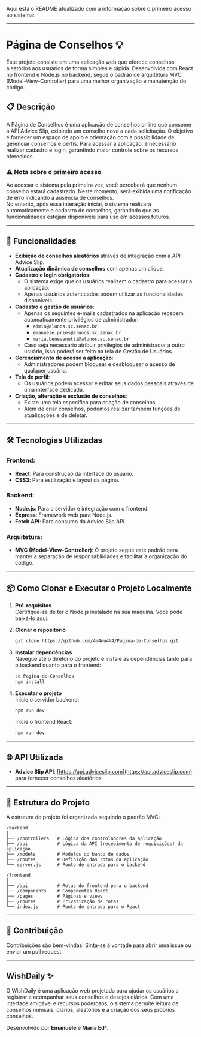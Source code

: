 Aqui está o README atualizado com a informação sobre o primeiro acesso ao sistema:

---

# Página de Conselhos 💡

Este projeto consiste em uma aplicação web que oferece conselhos aleatórios aos usuários de forma simples e rápida. Desenvolvida com React no frontend e Node.js no backend, segue o padrão de arquitetura MVC (Model-View-Controller) para uma melhor organização e manutenção do código.

## 📋 Descrição

A Página de Conselhos é uma aplicação de conselhos online que consome a API Advice Slip, exibindo um conselho novo a cada solicitação. O objetivo é fornecer um espaço de apoio e orientação com a possibilidade de gerenciar conselhos e perfis. Para acessar a aplicação, é necessário realizar cadastro e login, garantindo maior controle sobre os recursos oferecidos.

### ⚠️ Nota sobre o primeiro acesso

Ao acessar o sistema pela primeira vez, você perceberá que nenhum conselho estará cadastrado. Neste momento, será exibida uma notificação de erro indicando a ausência de conselhos.  
No entanto, após essa interação inicial, o sistema realizará automaticamente o cadastro de conselhos, garantindo que as funcionalidades estejam disponíveis para uso em acessos futuros.  

---

## 🚀 Funcionalidades

- **Exibição de conselhos aleatórios** através de integração com a API Advice Slip.
- **Atualização dinâmica de conselhos** com apenas um clique.
- **Cadastro e login obrigatórios**:
  - O sistema exige que os usuários realizem o cadastro para acessar a aplicação.
  - Apenas usuários autenticados podem utilizar as funcionalidades disponíveis.
- **Cadastro e gestão de usuários**:
  - Apenas os seguintes e-mails cadastrados na aplicação recebem automaticamente privilégios de administrador:
    - `admin@alunos.sc.senac.br`
    - `emanuele.pries@alunos.sc.senac.br`
    - `maria.benevenutti@alunos.sc.senac.br`
  - Caso seja necessário atribuir privilégios de administrador a outro usuário, isso poderá ser feito na tela de Gestão de Usuários.
- **Gerenciamento de acesso à aplicação**:
  - Administradores podem bloquear e desbloquear o acesso de qualquer usuário.
- **Tela de perfil**:
  - Os usuários podem acessar e editar seus dados pessoais através de uma interface dedicada.
- **Criação, alteração e exclusão de conselhos**:
  - Existe uma tela específica para criação de conselhos.
  - Além de criar conselhos, podemos realizar também funções de atualizações e de deletar.

---

## 🛠️ Tecnologias Utilizadas

### Frontend:
- **React**: Para construção da interface do usuário.
- **CSS3**: Para estilização e layout da página.

### Backend:
- **Node.js**: Para o servidor e integração com o frontend.
- **Express**: Framework web para Node.js.
- **Fetch API**: Para consumo da Advice Slip API.

### Arquitetura:
- **MVC (Model-View-Controller)**: O projeto segue este padrão para manter a separação de responsabilidades e facilitar a organização do código.

---

## 📦 Como Clonar e Executar o Projeto Localmente

1. **Pré-requisitos**  
   Certifique-se de ter o Node.js instalado na sua máquina. Você pode baixá-lo [aqui](https://nodejs.org).

2. **Clonar o repositório**  
   ```bash
   git clone https://github.com/4m4nu4l4/Pagina-de-Conselhos.git
   ```

3. **Instalar dependências**  
   Navegue até o diretório do projeto e instale as dependências tanto para o backend quanto para o frontend:  
   ```bash
   cd Pagina-de-Conselhos
   npm install
   ```

4. **Executar o projeto**  
   Inicie o servidor backend:  
   ```bash
   npm run dev
   ```  
   Inicie o frontend React:  
   ```bash
   npm run dev
   ```

---

## 🌐 API Utilizada

- **Advice Slip API**: [https://api.adviceslip.com](https://api.adviceslip.com) para fornecer conselhos aleatórios.

---

## 📂 Estrutura do Projeto

A estrutura do projeto foi organizada seguindo o padrão MVC:

```plaintext
/backend
│
├── /controllers   # Lógica dos controladores da aplicação
├── /api           # Lógica da API (recebimento de requisições) da aplicação
├── /models        # Modelos do banco de dados
├── /routes        # Definição das rotas da aplicação
└── server.js      # Ponto de entrada para o backend

/frontend
│
├── /api           # Rotas do frontend para o backend 
├── /components    # Componentes React
├── /pages         # Páginas e views
├── /routes        # Privatização de rotas
└── index.js       # Ponto de entrada para o React
```

---

## 🤝 Contribuição

Contribuições são bem-vindas! Sinta-se à vontade para abrir uma issue ou enviar um pull request.

---

## WishDaily ✨

O WishDaily é uma aplicação web projetada para ajudar os usuários a registrar e acompanhar seus conselhos e desejos diários. Com uma interface amigável e recursos poderosos, o sistema permite leitura de conselhos mensais, diários, aleatórios e a criação dos seus próprios conselhos.

Desenvolvido por **Emanuele** e **Maria Edª**.  